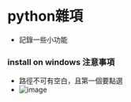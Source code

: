 # python雜項

* 記錄一些小功能

### install on windows 注意事項
* 路徑不可有空白，且第一個要點選
* ![image](https://user-images.githubusercontent.com/11582103/180693559-2ae98a61-c6f3-4ff3-a4da-06b941938820.png)
